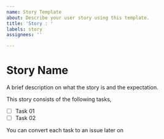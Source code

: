 ```yaml
---
name: Story Template
about: Describe your user story using this template.
title: 'Story : '
labels: story
assignees: ''

---
```


Story Name
=========

A brief description on what the story is and the expectation.

This story consists of the following tasks,
- [ ] Task 01
- [ ] Task 02

You can convert each task to an issue later on
